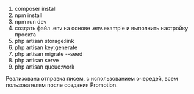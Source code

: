 1. composer install
2. npm install
3. npm run dev
4. создать файл .env на основе .env.example и выполнить настройку проекта
5. php artisan storage:link
6. php artisan key:generate
7. php artisan migrate --seed
8. php artisan serve
9. php artisan queue:work

Реализована отправка писем, с использованием очередей, всем пользователям после создания Promotion.
